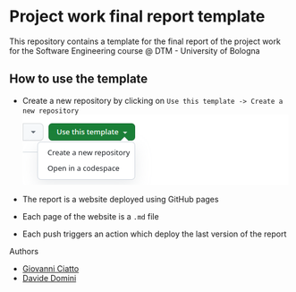 # Project work final report template

This repository contains a template for the final report of the project work for the Software Engineering course @ DTM - University of Bologna

## How to use the template
- Create a new repository by clicking on `Use this template -> Create a new repository`
  ![Template button on GitHub](pictures/template.png)

- The report is a website deployed using GitHub pages
- Each page of the website is a `.md` file
- Each push triggers an action which deploy the last version of the report

Authors
- [Giovanni Ciatto](mailto:giovanni.ciatto@unibo.it)
- [Davide Domini](mailto:davide.domini@unibo.it)
